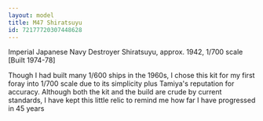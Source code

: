 ```yaml
---
layout: model
title: M47 Shiratsuyu
id: 72177720307448628
---
```


Imperial Japanese Navy  Destroyer Shiratsuyu, approx. 1942, 1/700 scale
[Built 1974-78]

Though I had built many 1/600 ships in the 1960s, I chose this kit for my first foray into 1/700 scale due to its simplicity plus Tamiya&#39;s reputation for accuracy. Although both the kit and the build are crude by current standards, I have kept this little relic to remind me how far I have progressed in 45 years


